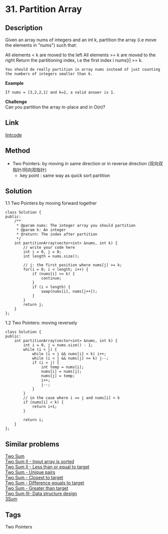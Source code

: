 # 31. Partition Array

## Description

Given an array nums of integers and an int k, partition the array (i.e move the elements in "nums") such that:

All elements < k are moved to the left
All elements >= k are moved to the right
Return the partitioning index, i.e the first index i nums[i] >= k.
```
You should do really partition in array nums instead of just counting the numbers of integers smaller than k.
```
**Example**
```
If nums = [3,2,2,1] and k=2, a valid answer is 1.
```
**Challenge**  
Can you partition the array in-place and in O(n)?

## Link
[lintcode](https://www.lintcode.com/problem/partition-array/)

## Method
* Two Pointers: by moving in same direction or in reverse direction (双向双指针/同向双指针)
  * key point : same way as quick sort partition

## Solution
1.1 Two Pointers by moving forward together
~~~
class Solution {
public:
    /**
     * @param nums: The integer array you should partition
     * @param k: An integer
     * @return: The index after partition
     */
    int partitionArray(vector<int> &nums, int k) {
        // write your code here
        int i = 0, j = 0;
        int length = nums.size();
        
        // j: the first position where nums[j] >= k;
        for(i = 0; i < length; i++) {
            if (nums[i] >= k) {
                continue;
            }
            if (i < length) {
                swap(nums[i], nums[j++]);
            }    
        }
        return j;
    }
};
~~~

1.2 Two Pointers: moving reversely
~~~
class Solution {
public:
    int partitionArray(vector<int> &nums, int k) {
        int i = 0, j = nums.size() - 1;
        while (i < j) {
            while (i < j && nums[i] < k) i++;
            while (i < j && nums[j] >= k) j--;
            if (i < j) {
                int temp = nums[i];
                nums[i] = nums[j];
                nums[j] = temp;
                i++;
                j--;
            }
        }
        // in the case where i == j and nums[i] < k
        if (nums[i] < k) {
            return i+1;
        }

        return i;
    }
};
~~~
## Similar problems
[Two Sum](https://lintcode.com/problem/two-sum/)  
[Two Sum II - Input array is sorted](https://lintcode.com/problem/two-sum-input-array-is-sorted/)   
[Two Sum II - Less than or equal to target](https://lintcode.com/problem/two-sum-less-than-or-equal-to-target/)   
[Two Sum - Unique pairs](https://lintcode.com/problem/two-sum-unique-pairs/)  
[Two Sum - Closest to target](https://lintcode.com/problem/two-sum-closest-to-target/)  
[Two Sum - Difference equals to target](https://lintcode.com/problem/two-sum-difference-equals-to-target/)  
[Two Sum - Greater than target](https://lintcode.com/problem/two-sum-greater-than-target/)  
[Two Sum III- Data structure design](https://lintcode.com/problem/two-sum-data-structure-design/)  
[3Sum](https://lintcode.com/problem/3sum/)

## Tags
Two Pointers  